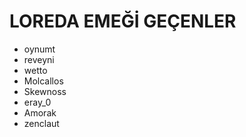 # LOREDA EMEĞİ GEÇENLER
- oynumt
- reveyni
- wetto
- Molcallos
- Skewnoss
- eray_0
- Amorak
- zenclaut
